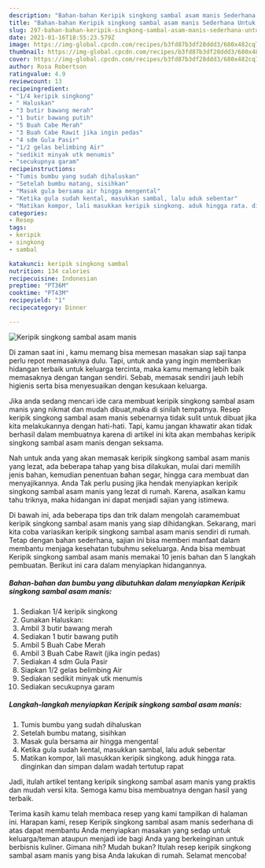 ```yaml
---
description: "Bahan-bahan Keripik singkong sambal asam manis Sederhana Untuk Jualan"
title: "Bahan-bahan Keripik singkong sambal asam manis Sederhana Untuk Jualan"
slug: 297-bahan-bahan-keripik-singkong-sambal-asam-manis-sederhana-untuk-jualan
date: 2021-01-16T18:55:23.579Z
image: https://img-global.cpcdn.com/recipes/b3fd87b3df28ddd3/680x482cq70/keripik-singkong-sambal-asam-manis-foto-resep-utama.jpg
thumbnail: https://img-global.cpcdn.com/recipes/b3fd87b3df28ddd3/680x482cq70/keripik-singkong-sambal-asam-manis-foto-resep-utama.jpg
cover: https://img-global.cpcdn.com/recipes/b3fd87b3df28ddd3/680x482cq70/keripik-singkong-sambal-asam-manis-foto-resep-utama.jpg
author: Rosa Robertson
ratingvalue: 4.9
reviewcount: 13
recipeingredient:
- "1/4 keripik singkong"
- " Haluskan"
- "3 butir bawang merah"
- "1 butir bawang putih"
- "5 Buah Cabe Merah"
- "3 Buah Cabe Rawit jika ingin pedas"
- "4 sdm Gula Pasir"
- "1/2 gelas belimbing Air"
- "sedikit minyak utk menumis"
- "secukupnya garam"
recipeinstructions:
- "Tumis bumbu yang sudah dihaluskan"
- "Setelah bumbu matang, sisihkan"
- "Masak gula bersama air hingga mengental"
- "Ketika gula sudah kental, masukkan sambal, lalu aduk sebentar"
- "Matikan kompor, lali masukkan keripik singkong. aduk hingga rata. dinginkan dan simpan dalam wadah tertutup rapat"
categories:
- Resep
tags:
- keripik
- singkong
- sambal

katakunci: keripik singkong sambal 
nutrition: 134 calories
recipecuisine: Indonesian
preptime: "PT36M"
cooktime: "PT43M"
recipeyield: "1"
recipecategory: Dinner

---
```



![Keripik singkong sambal asam manis](https://img-global.cpcdn.com/recipes/b3fd87b3df28ddd3/680x482cq70/keripik-singkong-sambal-asam-manis-foto-resep-utama.jpg)

Di zaman  saat ini , kamu memang bisa memesan masakan siap saji tanpa perlu repot memasaknya dulu. Tapi, untuk anda yang ingin memberikan hidangan terbaik untuk keluarga tercinta, maka kamu memang lebih baik memasaknya dengan tangan sendiri. Sebab, memasak sendiri jauh lebih higienis serta bisa menyesuaikan dengan kesukaan keluarga.

Jika anda sedang mencari ide cara membuat keripik singkong sambal asam manis yang nikmat dan mudah dibuat,maka di sinilah tempatnya. Resep keripik singkong sambal asam manis  sebenarnya tidak sulit untuk dibuat jika kita melakukannya dengan hati-hati. Tapi, kamu jangan khawatir akan tidak berhasil dalam membuatnya 
karena di artikel ini kita akan membahas keripik singkong sambal asam manis dengan seksama.  



Nah untuk anda yang akan memasak keripik singkong sambal asam manis yang lezat, ada beberapa tahap yang bisa dilakukan, mulai dari memilih jenis bahan, kemudian penentuan bahan segar, hingga cara membuat dan menyajikannya. Anda Tak perlu pusing jika hendak menyiapkan keripik singkong sambal asam manis yang lezat di rumah. Karena, asalkan kamu  tahu triknya, maka hidangan ini dapat menjadi sajian yang istimewa.

Di bawah ini, ada beberapa tips dan trik dalam mengolah caramembuat keripik singkong sambal asam manis yang siap dihidangkan. Sekarang, mari kita coba variasikan keripik singkong sambal asam manis sendiri di rumah. Tetap dengan bahan sederhana, sajian ini bisa memberi manfaat dalam membantu menjaga kesehatan tubuhmu sekeluarga. Anda bisa membuat Keripik singkong sambal asam manis memakai 10 jenis bahan dan 5 langkah pembuatan. Berikut ini cara dalam menyiapkan hidangannya.

<!--inarticleads1-->

##### Bahan-bahan dan bumbu yang dibutuhkan dalam menyiapkan Keripik singkong sambal asam manis:

1. Sediakan 1/4 keripik singkong
1. Gunakan  Haluskan:
1. Ambil 3 butir bawang merah
1. Sediakan 1 butir bawang putih
1. Ambil 5 Buah Cabe Merah
1. Ambil 3 Buah Cabe Rawit (jika ingin pedas)
1. Sediakan 4 sdm Gula Pasir
1. Siapkan 1/2 gelas belimbing Air
1. Sediakan sedikit minyak utk menumis
1. Sediakan secukupnya garam




<!--inarticleads2-->

##### Langkah-langkah menyiapkan Keripik singkong sambal asam manis:

1. Tumis bumbu yang sudah dihaluskan
1. Setelah bumbu matang, sisihkan
1. Masak gula bersama air hingga mengental
1. Ketika gula sudah kental, masukkan sambal, lalu aduk sebentar
1. Matikan kompor, lali masukkan keripik singkong. aduk hingga rata. dinginkan dan simpan dalam wadah tertutup rapat




Jadi, itulah artikel tentang  keripik singkong sambal asam manis  yang praktis dan mudah versi kita. Semoga kamu bisa membuatnya dengan hasil yang terbaik. 

Terima kasih kamu telah membaca resep yang kami tampilkan di halaman ini. Harapan kami, resep  Keripik singkong sambal asam manis sederhana di atas dapat membantu Anda menyiapkan masakan yang sedap untuk keluarga/teman ataupun menjadi ide bagi Anda yang berkeinginan untuk berbisnis kuliner. Gimana nih? Mudah bukan? Itulah resep keripik singkong sambal asam manis yang bisa Anda lakukan di rumah. Selamat mencoba!

